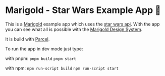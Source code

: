 # Marigold - Star Wars Example App 💫

This is a [Marigold](https://github.com/marigold-ui/marigold) example app which uses the [star wars api](https://swapi.dev/).
With the app you can see what all is possible with the [Marigold Design System](https://www.marigold-ui.io).

It is build with [Parcel](https://parceljs.org/).

To run the app in dev mode just type:

with pnpm:
`pnpm build`
`pnpm start`

with npm:
`npm run-script build`
`npm run-script start`
